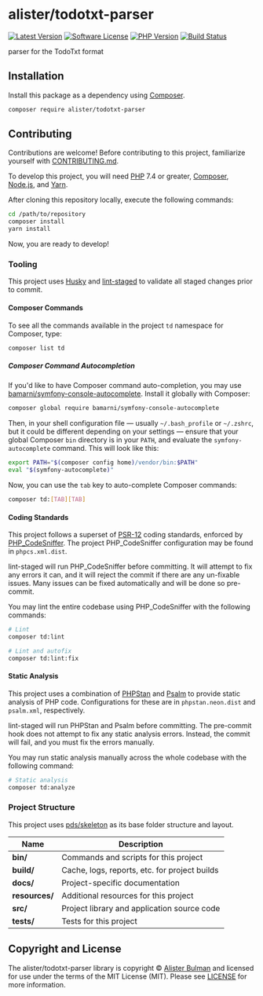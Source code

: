 # alister/todotxt-parser


<!--  [![Source Code][badge-source]][source]-->
[![Latest Version][badge-release]][packagist]
[![Software License][badge-license]][license]
[![PHP Version][badge-php]][php]
[![Build Status][badge-build]][build]
<!--  [![Coverage Status][badge-coverage]][coverage]
[![Total Downloads][badge-downloads]][downloads]-->


[badge-source]: http://img.shields.io/badge/source-alister/todotxt-parser-blue.svg?style=flat-square
[badge-release]: https://img.shields.io/packagist/v/alister/todotxt-parser.svg?style=flat-square&label=release
[badge-license]: https://img.shields.io/packagist/l/alister/todotxt-parser.svg?style=flat-square
[badge-php]: https://img.shields.io/packagist/php-v/alister/todotxt-parser.svg?style=flat-square
[badge-build]: https://github.com/alister/todotxt-parser/workflows/Unit%20Tests/badge.svg
[badge-coverage]: https://img.shields.io/coveralls/github/alister/todotxt-parser/master.svg?style=flat-square
[badge-downloads]: https://img.shields.io/packagist/dt/alister/todotxt-parser.svg?style=flat-square&colorB=mediumvioletred

[source]: https://github.com/alister/todotxt-parser
[packagist]: https://packagist.org/packages/alister/todotxt-parser
[license]: https://github.com/alister/todotxt-parser/blob/master/LICENSE
[php]: https://php.net
[build]: https://travis-ci.org/alister/todotxt-parser
[coverage]: https://coveralls.io/r/alister/todotxt-parser?branch=master
[downloads]: https://packagist.org/packages/alister/todotxt-parser


parser for the TodoTxt format



## Installation

Install this package as a dependency using [Composer](https://getcomposer.org).

``` bash
composer require alister/todotxt-parser
```

<!--
## Usage

Provide a brief description or short example of how to use this library.
If you need to provide more detailed examples, use the `docs/` directory
and provide a link here to the documentation.

``` php
use Alister\Todotxt\Parser\Example;

$example = new Example();
echo $example->greet('fellow human');
```
-->


## Contributing

Contributions are welcome! Before contributing to this project, familiarize
yourself with [CONTRIBUTING.md](CONTRIBUTING.md).

To develop this project, you will need [PHP](https://www.php.net) 7.4 or greater,
[Composer](https://getcomposer.org), [Node.js](https://nodejs.org/), and
[Yarn](https://yarnpkg.com).

After cloning this repository locally, execute the following commands:

``` bash
cd /path/to/repository
composer install
yarn install
```

Now, you are ready to develop!

### Tooling

This project uses [Husky](https://github.com/typicode/husky) and
[lint-staged](https://github.com/okonet/lint-staged) to validate all staged
changes prior to commit.

#### Composer Commands

To see all the commands available in the project `td` namespace for
Composer, type:

``` bash
composer list td
```

##### Composer Command Autocompletion

If you'd like to have Composer command auto-completion, you may use
[bamarni/symfony-console-autocomplete](https://github.com/bamarni/symfony-console-autocomplete).
Install it globally with Composer:

``` bash
composer global require bamarni/symfony-console-autocomplete
```

Then, in your shell configuration file — usually `~/.bash_profile` or `~/.zshrc`,
but it could be different depending on your settings — ensure that your global
Composer `bin` directory is in your `PATH`, and evaluate the
`symfony-autocomplete` command. This will look like this:

``` bash
export PATH="$(composer config home)/vendor/bin:$PATH"
eval "$(symfony-autocomplete)"
```

Now, you can use the `tab` key to auto-complete Composer commands:

``` bash
composer td:[TAB][TAB]
```

#### Coding Standards

This project follows a superset of [PSR-12](https://www.php-fig.org/psr/psr-12/)
coding standards, enforced by [PHP_CodeSniffer](https://github.com/squizlabs/PHP_CodeSniffer).
The project PHP_CodeSniffer configuration may be found in `phpcs.xml.dist`.

lint-staged will run PHP_CodeSniffer before committing. It will attempt to fix
any errors it can, and it will reject the commit if there are any un-fixable
issues. Many issues can be fixed automatically and will be done so pre-commit.

You may lint the entire codebase using PHP_CodeSniffer with the following
commands:

``` bash
# Lint
composer td:lint

# Lint and autofix
composer td:lint:fix
```

#### Static Analysis

This project uses a combination of [PHPStan](https://github.com/phpstan/phpstan)
and [Psalm](https://github.com/vimeo/psalm) to provide static analysis of PHP
code. Configurations for these are in `phpstan.neon.dist` and `psalm.xml`,
respectively.

lint-staged will run PHPStan and Psalm before committing. The pre-commit hook
does not attempt to fix any static analysis errors. Instead, the commit will
fail, and you must fix the errors manually.

You may run static analysis manually across the whole codebase with the
following command:

``` bash
# Static analysis
composer td:analyze
```

### Project Structure

This project uses [pds/skeleton](https://github.com/php-pds/skeleton) as its
base folder structure and layout.

| Name              | Description                                    |
| ------------------| ---------------------------------------------- |
| **bin/**          | Commands and scripts for this project          |
| **build/**        | Cache, logs, reports, etc. for project builds  |
| **docs/**         | Project-specific documentation                 |
| **resources/**    | Additional resources for this project          |
| **src/**          | Project library and application source code    |
| **tests/**        | Tests for this project                         |





## Copyright and License

The alister/todotxt-parser library is copyright © [Alister Bulman](https://abulman.co.uk/)
and licensed for use under the terms of the
MIT License (MIT). Please see [LICENSE](LICENSE) for more information.


